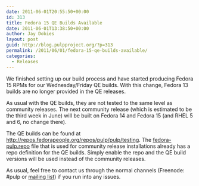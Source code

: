 ```yaml
---
date: 2011-06-01T20:55:50+00:00
id: 313
title: Fedora 15 QE Builds Available
date: 2011-06-01T13:38:50+00:00
author: Jay Dobies
layout: post
guid: http://blog.pulpproject.org/?p=313
permalink: /2011/06/01/fedora-15-qe-builds-available/
categories:
  - Releases
---
```

<!-- more -->
We finished setting up our build process and have started producing Fedora 15 RPMs for our Wednesday/Friday QE builds. With this change, Fedora 13 builds are no longer provided in the QE releases.

As usual with the QE builds, they are not tested to the same level as community releases. The next community release (which is estimated to be the third week in June) will be built on Fedora 14 and Fedora 15 (and RHEL 5 and 6, no change there).

The QE builds can be found at <http://repos.fedorapeople.org/repos/pulp/pulp/testing>. The [fedora-pulp.repo](http://repos.fedorapeople.org/repos/pulp/pulp/fedora-pulp.repo) file that is used for community release installations already has a repo definition for the QE builds. Simply enable the repo and the QE build versions will be used instead of the community releases.

As usual, feel free to contact us through the normal channels (Freenode: #pulp or [mailing list](https://www.redhat.com/mailman/listinfo/pulp-list)) if you run into any issues.